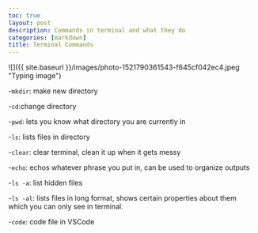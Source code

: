 ```yaml
---
toc: true
layout: post
description: Commands in terminal and what they do
categories: [markdown]
title: Terminal Commands
---
```


![]({{ site.baseurl }}/images/photo-1521790361543-f645cf042ec4.jpeg "Typing image")

-`mkdir`: make new directory

-`cd`:change directory

-`pwd`: lets you know what directory you are currently in

-`ls`: lists files in directory

-`clear`: clear terminal, clean it up when it gets messy

-`echo`: echos whatever phrase you put in, can be used to organize outputs

-`ls -a`: list hidden files

-`ls -al`: lists files in long format, shows certain properties about them which you can only see in terminal.

-`code`: code file in VSCode
